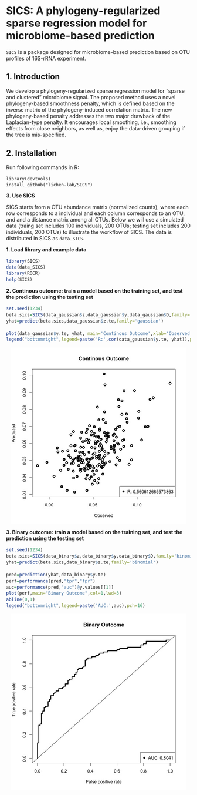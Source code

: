 **SICS: A phylogeny-regularized sparse regression model for microbiome-based prediction**
================

`SICS` is a package designed for microbiome-based prediction based on OTU profiles of 16S-rRNA  experiment. 


**1. Introduction**
-------------------
We develop a phylogeny-regularized sparse regression model for “sparse and clustered” microbiome signal. The
proposed method uses a novel phylogeny-based smoothness penalty, which is defined based on the inverse
matrix of the phylogeny-induced correlation matrix. The new phylogeny-based penalty addresses the two
major drawback of the Laplacian-type penalty. It encourages local smoothing, i.e., smoothing effects
from close neighbors, as well as, enjoy the data-driven grouping if the tree is mis-specified.
 
 
 **2. Installation**
---------------

Run following commands in R:

```
library(devtools)
install_github("lichen-lab/SICS")
```

**3. Use SICS**

SICS starts from a OTU abundance matrix (normalized counts), where each row corresponds to a individual and each column corresponds to an OTU, and and a distance matrix among all OTUs. 
Below we will use a simulated data (traing set includes 100 individuals, 200 OTUs; testing set includes 200 individuals, 200 OTUs) to illustrate the workflow of SICS. 
The data is distributed in SICS as `data_SICS`.


**1. Load library and example data**

``` r
library(SICS)
data(data_SICS)
library(ROCR)
help(SICS)
```
**2. Continous outcome: train a model based on the training set, and test the prediction using the testing set**

``` r
set.seed(1234)
beta.sics=SICS(data_gaussian$z,data_gaussian$y,data_gaussian$D,family='gaussian',pho=c(1/4,4),lambda2=c(1/4,4))
yhat=predict(beta.sics,data_gaussian$z.te,family='gaussian')

plot(data_gaussian$y.te, yhat, main='Continous Outcome',xlab='Observed',ylab='Predicted',col=1,lwd=3)
legend("bottomright",legend=paste('R:',cor(data_gaussian$y.te, yhat)),pch=16)
```

<img src="figures/R.jpg" style="display: block; margin: auto;" />


**3. Binary outcome: train a model based on the training set, and test the prediction using the testing set**

``` r
set.seed(1234)
beta.sics=SICS(data_binary$z,data_binary$y,data_binary$D,family='binomial',pho=c(1/4,4),lambda2=c(1/4,4))
yhat=predict(beta.sics,data_binary$z.te,family='binomial')

pred=prediction(yhat,data_binary$y.te)
perf=performance(pred,"tpr","fpr")
auc=performance(pred,"auc")@y.values[[1]]
plot(perf,main="Binary Outcome",col=1,lwd=3)
abline(0,1)
legend("bottomright",legend=paste('AUC:',auc),pch=16)
```

<img src="figures/ROC.jpg" style="display: block; margin: auto;" />








